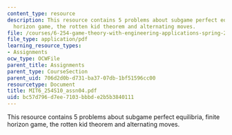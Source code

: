```yaml
---
content_type: resource
description: This resource contains 5 problems about subgame perfect equilibria, finite
  horizon game, the rotten kid theorem and alternating moves.
file: /courses/6-254-game-theory-with-engineering-applications-spring-2010/bc57d796d7ee7103bbbde2b5b3840111_MIT6_254S10_assn04.pdf
file_type: application/pdf
learning_resource_types:
- Assignments
ocw_type: OCWFile
parent_title: Assignments
parent_type: CourseSection
parent_uid: 706d2d0b-d731-ba37-07db-1bf51596cc00
resourcetype: Document
title: MIT6_254S10_assn04.pdf
uid: bc57d796-d7ee-7103-bbbd-e2b5b3840111
---
```

This resource contains 5 problems about subgame perfect equilibria, finite horizon game, the rotten kid theorem and alternating moves.

